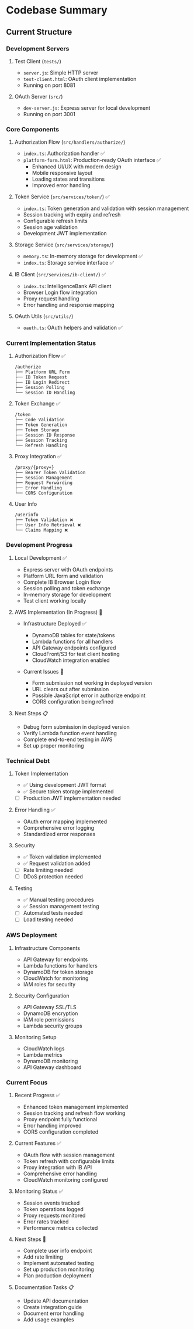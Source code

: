 # Codebase Summary

## Current Structure

### Development Servers
1. Test Client (`tests/`)
   - `server.js`: Simple HTTP server
   - `test-client.html`: OAuth client implementation
   - Running on port 8081

2. OAuth Server (`src/`)
   - `dev-server.js`: Express server for local development
   - Running on port 3001

### Core Components

1. Authorization Flow (`src/handlers/authorize/`)
   - `index.ts`: Authorization handler ✅
   - `platform-form.html`: Production-ready OAuth interface ✅
     * Enhanced UI/UX with modern design
     * Mobile responsive layout
     * Loading states and transitions
     * Improved error handling

2. Token Service (`src/services/token/`) ✅
   - `index.ts`: Token generation and validation with session management
   - Session tracking with expiry and refresh
   - Configurable refresh limits
   - Session age validation
   - Development JWT implementation

3. Storage Service (`src/services/storage/`)
   - `memory.ts`: In-memory storage for development ✅
   - `index.ts`: Storage service interface ✅

4. IB Client (`src/services/ib-client/`) ✅
   - `index.ts`: IntelligenceBank API client
   - Browser Login flow integration
   - Proxy request handling
   - Error handling and response mapping

5. OAuth Utils (`src/utils/`)
   - `oauth.ts`: OAuth helpers and validation ✅

### Current Implementation Status

1. Authorization Flow ✅
   ```
   /authorize
   ├── Platform URL Form
   ├── IB Token Request
   ├── IB Login Redirect
   ├── Session Polling
   └── Session ID Handling
   ```

2. Token Exchange ✅
   ```
   /token
   ├── Code Validation
   ├── Token Generation
   ├── Token Storage
   ├── Session ID Response
   ├── Session Tracking
   └── Refresh Handling
   ```

3. Proxy Integration ✅
   ```
   /proxy/{proxy+}
   ├── Bearer Token Validation
   ├── Session Management
   ├── Request Forwarding
   ├── Error Handling
   └── CORS Configuration
   ```

4. User Info
   ```
   /userinfo
   ├── Token Validation ❌
   ├── User Info Retrieval ❌
   └── Claims Mapping ❌
   ```

### Development Progress

1. Local Development ✅
    - Express server with OAuth endpoints
    - Platform URL form and validation
    - Complete IB Browser Login flow
    - Session polling and token exchange
    - In-memory storage for development
    - Test client working locally

2. AWS Implementation (In Progress) 🔄
    - Infrastructure Deployed ✅
      * DynamoDB tables for state/tokens
      * Lambda functions for all handlers
      * API Gateway endpoints configured
      * CloudFront/S3 for test client hosting
      * CloudWatch integration enabled
    
    - Current Issues 🚫
      * Form submission not working in deployed version
      * URL clears out after submission
      * Possible JavaScript error in authorize endpoint
      * CORS configuration being refined

3. Next Steps 📋
    - Debug form submission in deployed version
    - Verify Lambda function event handling
    - Complete end-to-end testing in AWS
    - Set up proper monitoring

### Technical Debt

1. Token Implementation
   - ✅ Using development JWT format
   - ✅ Secure token storage implemented
   - [ ] Production JWT implementation needed

2. Error Handling ✅
   - OAuth error mapping implemented
   - Comprehensive error logging
   - Standardized error responses

3. Security
   - ✅ Token validation implemented
   - ✅ Request validation added
   - [ ] Rate limiting needed
   - [ ] DDoS protection needed

4. Testing
   - ✅ Manual testing procedures
   - ✅ Session management testing
   - [ ] Automated tests needed
   - [ ] Load testing needed

### AWS Deployment

1. Infrastructure Components
    - API Gateway for endpoints
    - Lambda functions for handlers
    - DynamoDB for token storage
    - CloudWatch for monitoring
    - IAM roles for security

2. Security Configuration
    - API Gateway SSL/TLS
    - DynamoDB encryption
    - IAM role permissions
    - Lambda security groups

3. Monitoring Setup
    - CloudWatch logs
    - Lambda metrics
    - DynamoDB monitoring
    - API Gateway dashboard

### Current Focus

1. Recent Progress ✅
    - Enhanced token management implemented
    - Session tracking and refresh flow working
    - Proxy endpoint fully functional
    - Error handling improved
    - CORS configuration completed

2. Current Features ✅
    - OAuth flow with session management
    - Token refresh with configurable limits
    - Proxy integration with IB API
    - Comprehensive error handling
    - CloudWatch monitoring configured

3. Monitoring Status ✅
    - Session events tracked
    - Token operations logged
    - Proxy requests monitored
    - Error rates tracked
    - Performance metrics collected

4. Next Steps 🔄
    - Complete user info endpoint
    - Add rate limiting
    - Implement automated testing
    - Set up production monitoring
    - Plan production deployment

5. Documentation Tasks 📋
    - Update API documentation
    - Create integration guide
    - Document error handling
    - Add usage examples